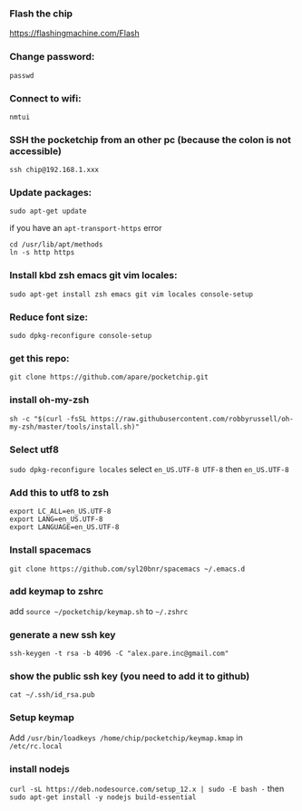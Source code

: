 ### Flash the chip
https://flashingmachine.com/Flash
### Change password:
`passwd`
### Connect to wifi:
`nmtui`
### SSH the pocketchip from an other pc (because the colon is not accessible)
`ssh chip@192.168.1.xxx`
### Update packages:
`sudo apt-get update`

if you have an `apt-transport-https` error
```
cd /usr/lib/apt/methods
ln -s http https
```
### Install kbd zsh emacs git vim locales:
`sudo apt-get install zsh emacs git vim locales console-setup`
### Reduce font size:
`sudo dpkg-reconfigure console-setup`
### get this repo:
`git clone https://github.com/apare/pocketchip.git`
### install oh-my-zsh
`sh -c "$(curl -fsSL https://raw.githubusercontent.com/robbyrussell/oh-my-zsh/master/tools/install.sh)"`
### Select utf8
`sudo dpkg-reconfigure locales`
select `en_US.UTF-8 UTF-8` then `en_US.UTF-8`
### Add this to utf8 to zsh
```
export LC_ALL=en_US.UTF-8
export LANG=en_US.UTF-8
export LANGUAGE=en_US.UTF-8
```
### Install spacemacs
`git clone https://github.com/syl20bnr/spacemacs ~/.emacs.d`
### add keymap to zshrc
add `source ~/pocketchip/keymap.sh` to `~/.zshrc`
### generate a new ssh key
`ssh-keygen -t rsa -b 4096 -C "alex.pare.inc@gmail.com"`
### show the public ssh key (you need to add it to github)
`cat ~/.ssh/id_rsa.pub`
###  Setup keymap
Add `/usr/bin/loadkeys /home/chip/pocketchip/keymap.kmap` in `/etc/rc.local`
### install nodejs
`curl -sL https://deb.nodesource.com/setup_12.x | sudo -E bash -` then `sudo apt-get install -y nodejs build-essential`
